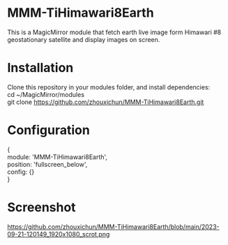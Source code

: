 # MMM-TiHimawari8Earth  
This is a  MagicMirror module that fetch earth live image form Himawari #8 geostationary satellite and  display images on screen.

# Installation  
Clone this repository in your modules folder, and install dependencies:  
cd ~/MagicMirror/modules  
git clone https://github.com/zhouxichun/MMM-TiHimawari8Earth.git  

# Configuration  
{  
	module: 'MMM-TiHimawari8Earth',  
 	position: 'fullscreen_below',  
  	config: {}  
   }  

# Screenshot  
https://github.com/zhouxichun/MMM-TiHimawari8Earth/blob/main/2023-09-21-120149_1920x1080_scrot.png
